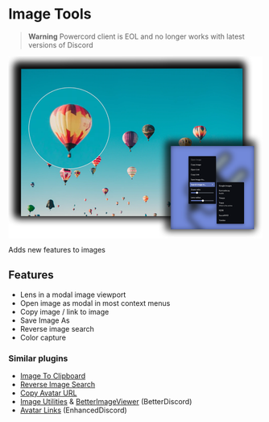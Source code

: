 # Image Tools

> **Warning**
> Powercord client is EOL and no longer works with latest versions of Discord


<img src="preview/image0.png" width="700px" align="center" alt="Image Tools Preview">

Adds new features to images

## Features
- Lens in a modal image viewport
- Open image as modal in most context menus
- Copy image / link to image
- Save Image As
- Reverse image search
- Color capture

### Similar plugins
- [Image To Clipboard](https://github.com/Sidemen19/image-to-clipboard)
- [Reverse Image Search](https://github.com/lorencerri/powercord-reverse-image-search)
- [Copy Avatar URL](https://github.com/21Joakim/copy-avatar-url)
- [Image Utilities](https://github.com/mwittrien/BetterDiscordAddons/tree/master/Plugins/ImageUtilities) & [BetterImageViewer](https://github.com/1Lighty/BetterDiscordPlugins/tree/master/Plugins/BetterImageViewer) (BetterDiscord)
- [Avatar Links](https://github.com/joe27g/EnhancedDiscord/blob/master/plugins/avatar_links.js) (EnhancedDiscord)
